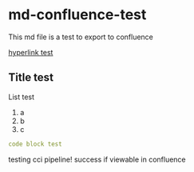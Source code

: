 <!-- Space: LL -->
<!-- Title: md-confluence-test -->

# md-confluence-test

This md file is a test to export to confluence

[hyperlink test](www.google.com)

## Title test

List test
1. a
2. b
3. c


```yml
code block test
```

testing cci pipeline!
success if viewable in confluence